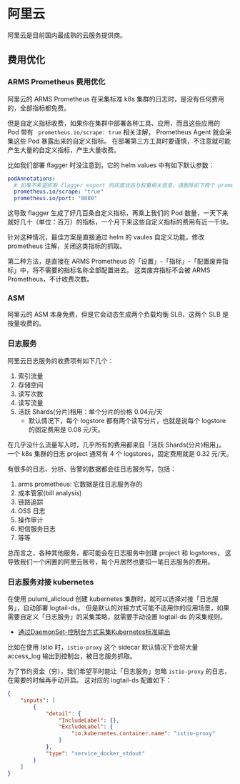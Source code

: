 # 阿里云

阿里云是目前国内最成熟的云服务提供商。

## 费用优化

### ARMS Prometheus 费用优化

阿里云的 ARMS Prometheus 在采集标准 k8s 集群的日志时，是没有任何费用的，全部指标都免费。

但是自定义指标收费，如果你在集群中部署各种工具、应用，而且这些应用的 Pod 带有 ` prometheus.io/scrape: true` 相关注解，
Prometheus Agent 就会采集这些 Pod 暴露出来的自定义指标。
在部署第三方工具时要谨慎，不注意就可能产生大量的自定义指标，产生大量收费。

比如我们部署 flagger 时没注意到，它的 helm values 中有如下默认参数：

```yaml
podAnnotations:
  # 如果不希望抓取 flagger export 的灰度状态与权重相关信息，请删除如下两个 prometheus 注解
  prometheus.io/scrape: "true"
  prometheus.io/port: "8080"
```

这导致 flagger 生成了好几百条自定义指标，再乘上我们的 Pod 数量，一天下来就好几十（单位：百万）的指标，一个月下来这些自定义指标的费用有近一千块。


针对这种情况，最佳方案是直接通过 helm 的 vaules 自定义功能，修改 prometheus 注解，关闭这类指标的抓取。

第二种方法，是直接在 ARMS Prometheus 的「设置」-「指标」-「配置废弃指标」中，将不需要的指标名称全部配置进去。
这类废弃指标不会被 ARMS Prometheus，不计收费次数。

### ASM

阿里云的 ASM 本身免费，但是它会动态生成两个负载均衡 SLB，这两个 SLB 是按量收费的。


### 日志服务

阿里云日志服务的收费项有如下几个：

1. 索引流量
2. 存储空间
3. 读写次数
4. 读写流量
5. 活跃 Shards(分片)租用：单个分片的价格 0.04元/天
    - 默认情况下，每个 logstore 都有两个读写分片，也就是说每个 logstore 的固定费用是 0.08 元/天。

在几乎没什么流量写入时，几乎所有的费用都来自「活跃 Shards(分片)租用」。
一个 k8s 集群的日志 project 通常有 4 个 logstores，固定费用就是 0.32 元/天。

有很多的日志、分析、告警的数据都会往日志服务写，包括：

1. arms prometheus: 它数据是往日志服务存的
2. 成本管家(bill analysis)
3. 链路追踪
4. OSS 日志
5. 操作审计
6. 短信服务日志
7. 等等

总而言之，各种其他服务，都可能会在日志服务中创建 project 和 logstores，
这导致我们一个闲置的阿里云账号，每个月居然也要扣一笔日志服务的费用。


### 日志服务对接 kubernetes

在使用 pulumi_alicloud 创建 kubernetes 集群时，就可以选择对接「日志服务」，自动部署 logtail-ds。
但是默认的对接方式可能不适用你的应用场景，如果需要自定义「日志服务」的采集策略，就需要手动设置 logtail-ds 的采集规则。

- [通过DaemonSet-控制台方式采集Kubernetes标准输出](https://help.aliyun.com/document_detail/66658.html)

比如在使用 Istio 时，`istio-proxy` 这个 sidecar 默认情况下会将大量 access_log 输出到控制台，被日志服务抓取。

为了节约资金（穷），我们希望平时能让「日志服务」忽略 `istio-proxy` 的日志，在需要的时候再手动开启。
这对应的 logtail-ds 配置如下：

```json
{
    "inputs": [
        {
            "detail": {
                "IncludeLabel": {},
                "ExcludeLabel": {
                    "io.kubernetes.container.name": "istio-proxy"
                }
            },
            "type": "service_docker_stdout"
        }
    ]
}
```
